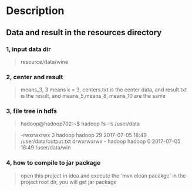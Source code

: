 # Description

## Data and result in the resources directory

### 1, input data dir

> resource/data/wine

### 2, center and result
> means_3, 3 means k = 3, centers.txt is the center data, and result.txt is the result, and means_5,means_8, means_10 are the same


### 3, file tree in hdfs
> hadoop@hadoop702:~$ hadoop fs -ls /user/data

> -rwxrwxrwx   3 hadoop hadoop         29 2017-07-05 18:49 /user/data/output.txt
> drwxrwxrwx   - hadoop hadoop          0 2017-07-05 18:49 /user/data/win

### 4, how to compile to jar package 

> open this project in idea and execute the 'mvn clean pacakge' in the project root dir, you will get jar package
